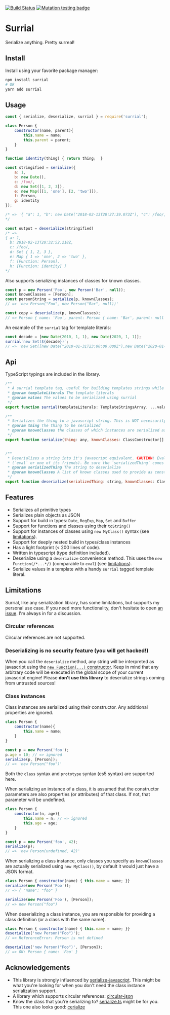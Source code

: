 [![Build Status](https://travis-ci.org/nicojs/node-surrial.svg?branch=master)](https://travis-ci.org/nicojs/node-surrial)
[![Mutation testing badge](https://badge.stryker-mutator.io/github.com/nicojs/node-surrial/master)](https://stryker-mutator.github.io) 

# Surrial 

Serialize anything. Pretty surreal! 

## Install

Install using your favorite package manager:

```bash
npm install surrial
# OR
yarn add surrial
```

## Usage

```javascript
const { serialize, deserialize, surrial } = require('surrial');

class Person {
    constructor(name, parent){
        this.name = name;
        this.parent = parent;
    }
}

function identity(thing) { return thing;  }

const stringified = serialize({
    a: 1,
    b: new Date(),
    c: /foo/,
    d: new Set([1, 2, 3]),
    e: new Map([[1, 'one'], [2, 'two']]),
    f: Person,
    g: identity
});

/* => '{ "a": 1, "b": new Date("2018-02-13T20:27:39.073Z"), "c": /foo/, "d": new Set([1, 2, 3]), "e": new Map([[1, "one"], [2, "two"]]), "f": class Person { constructor(name, parent) { this.name = name; this.parent = parent; } }, "g": function identity(thing) { return thing;  } }'      
*/

const output = deserialize(stringified)
/* =>
{ a: 1,
  b: 2018-02-13T20:32:52.218Z,
  c: /foo/,
  d: Set { 1, 2, 3 },
  e: Map { 1 => 'one', 2 => 'two' },
  f: [Function: Person],
  h: [Function: identity] } 
*/
```

Also supports serializing instances of classes for known classes.

```javascript
const p = new Person('Foo', new Person('Bar', null));
const knownClasses = [Person];
const personString = serialize(p, knownClasses);
// => 'new Person("Foo", new Person("Bar", null))'

const copy = deserialize(p, knownClasses);
// => Person { name: 'Foo', parent: Person { name: 'Bar', parent: null } }
```

An example of the `surrial` tag for template literals:

```js
const decade = [new Date(2010, 1, 1), new Date(2020, 1, 1)];
surrial`new Set(${decade})`;
// => 'new Set([new Date("2010-01-31T23:00:00.000Z"),new Date("2020-01-31T23:00:00.000Z")])'
```

## Api

TypeScript typings are included in the library.

```javascript
/**
 * A surrial template tag, useful for building templates strings while enforcing the values to be serialized using surrial.
 * @param templateLiterals The template literals
 * @param values The values to be serialized using surrial
 */
export function surrial(templateLiterals: TemplateStringsArray, ...values: unknown[]) {

/**
 * Serializes the thing to a javascript string. This is NOT necessarily a JSON string, but will be valid javascript.
 * @param thing The thing to be serialized
 * @param knownClasses the classes of which instances are serialized as constructor calls (for example "new Person('Henry')").
 */
export function serialize(thing: any, knownClasses: ClassConstructor[] = []): string {


/**
 * Deserializes a string into it's javascript equivalent. CAUTION! Evaluates the string in the current javascript engine
 * (`eval` or one of its friends). Be sure the `serializedThing` comes from a trusted source!
 * @param serializedThing The string to deserialize
 * @param knownClasses A list of known classes used to provide as constructor functions
 */
export function deserialize(serializedThing: string, knownClasses: ClassConstructor[] = []): any;
```


## Features

* Serializes all primitive types
* Serializes plain objects as JSON
* Support for build in types: `Date`, `RegExp`, `Map`, `Set` and `Buffer`
* Support for functions and classes using their `toString()` 
* Support for instances of classes using `new MyClass()` syntax (see [limitations](#class-instances)).
* Support for deeply nested build in types/class instances
* Has a light footprint (&lt; 200 lines of code).
* Written in typescript (type definition included).
* Deserialize using a `deserialize` convenience method. This uses the `new Function(/*...*/)` (comparable to `eval`) (see [limitations](#deserializing-is-no-security-feature-you-will-get-hacked)).
* Serialize values in a template with a handy `surrial` tagged template literal.

## Limitations

Surrial, like any serialization library, has some limitations, but supports my personal use case. 
If you need more functionality, don't hesitate to open [an issue](https://github.com/nicojs/node-surrial/issues). 
I'm always in for a discussion.

### Circular references

Circular references are not supported.

### Deserializing is no security feature (you will get hacked!)

When you call the `deserialize` method, any string will be interpreted as javascript using the [`new Function(...)` constructor](https://developer.mozilla.org/nl/docs/Web/JavaScript/Reference/Global_Objects/Function). Keep in mind that any arbitrary code will be executed in the global scope of your current javascript engine! Please **don't use this library** to deserialize strings coming from untrusted sources!

### Class instances

Class instances are serialized using their constructor. Any additional properties are ignored.

```javascript
class Person {
    constructor(name){
        this.name = name;
    }
}

const p = new Person('foo');
p.age = 10; // => ignored
serialize(p, [Person]);
// => 'new Person("foo")'
```

Both the `class` syntax and `prototype` syntax (es5 syntax) are supported here. 

When serializing an instance of a class, it is assumed that the constructor parameters are also properties (or attributes) of that class. If not, that parameter will be undefined.

```javascript
class Person {
    constructor(n, age){
        this.name = n; // => ignored
        this.age = age;
    }
}

const p = new Person('foo', 42);
serialize(p);
// => 'new Person(undefined, 42)'
```

When serializing a class instance, only classes you specify as `knownClasses` are actually serialized using `new MyClass()`, 
by default it would just have a JSON format.

```javascript
class Person { constructor(name) { this.name = name; }}
serialize(new Person('Foo'));
// => { "name": "foo" }

serialize(new Person('Foo'), [Person]);
// => new Person("foo")
```

When deserializing a class instance, you are responsible for providing a class definition (or a class with the same name).

```javascript
class Person { constructor(name) { this.name = name; }}
deserialize('new Person("Foo")');
// => ReferenceError: Person is not defined

deserialize('new Person("Foo")', [Person]);
// => OK: Person { name: 'Foo' }
```


## Acknowledgements

* This library is strongly influenced by [serialize-javascript](https://www.npmjs.com/package/serialize-javascript).
This might be what you're looking for when you don't need the class instance serialization support.
* A library which supports circular references: [circular-json](https://www.npmjs.com/package/circular-json)
* Know the class that you're serializing to? [serialize.ts](https://www.npmjs.com/package/serializer.ts) might be for you. This one also looks good: [cerialize](https://www.npmjs.com/package/cerialize)

